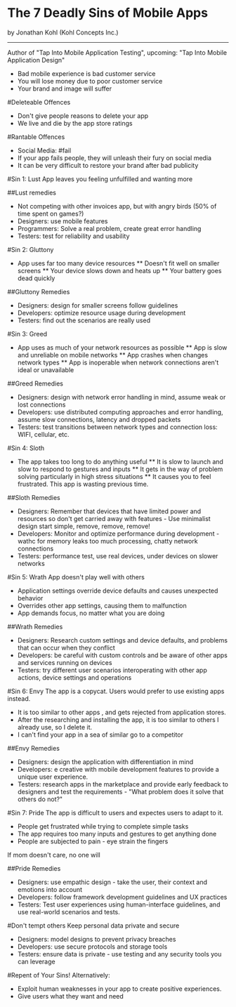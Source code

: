 The 7 Deadly Sins of Mobile Apps
===
by Jonathan Kohl (Kohl Concepts Inc.) 

---

Author of "Tap Into Mobile Application Testing", 
upcoming: "Tap Into Mobile Application Design"

* Bad mobile experience is bad customer service
* You will lose money due to poor customer service
* Your brand and image will suffer

#Deleteable Offences
* Don't give people reasons to delete your app
* We live and die by the app store ratings

#Rantable Offences
* Social Media: #fail
* If your app fails people, they will unleash their fury on social media
* It can be very difficult to restore your brand after bad publicity

#Sin 1: Lust
App leaves you feeling unfulfilled and wanting more

##Lust remedies
* Not competing with other invoices app, but with angry birds (50% of time spent on games?)
* Designers: use mobile features
* Programmers: Solve a real problem, create great error handling
* Testers: test for reliability and usability

#Sin 2: Gluttony
* App uses far too many device resources
** Doesn't fit well on smaller screens
** Your device slows down and heats up
** Your battery goes dead quickly

##Gluttony Remedies
* Designers: design for smaller screens follow guidelines
* Developers: optimize resource usage during development
* Testers: find out the scenarios are really used

#Sin 3: Greed
* App uses as much of your network resources as possible
** App is slow and unreliable on mobile networks
** App crashes when changes network types
** App is inoperable when network connections aren't ideal or unavailable

##Greed Remedies
* Designers: design with network error handling in mind, assume weak or lost connections  
* Developers: use distributed computing approaches and error handling, assume slow connections, latency and dropped packets
* Testers: test transitions between network types and connection loss: WIFI, cellular, etc.

#Sin 4: Sloth
* The app takes too long to do anything useful
** It is slow to launch and slow to respond to gestures and inputs
** It gets in the way of problem solving particularly in high stress situations
** It causes you to feel frustrated. This app is wasting previous time.

##Sloth Remedies
* Designers: Remember that devices that have limited power and resources so don't get carried away with features - Use minimalist design start simple, remove, remove, remove!   
* Developers: Monitor and optimize performance during development - wathc for memory leaks too much processing, chatty network connections
* Testers: performance test, use real devices, under devices on slower networks

#Sin 5: Wrath
App doesn't play well with others
* Application settings override device defaults and causes unexpected behavior
* Overrides other app settings, causing them to malfunction
* App demands focus, no matter what you are doing

##Wrath Remedies
* Designers: Research custom settings and device defaults, and problems that can occur when they conflict   
* Developers: be careful with custom controls and be aware of other apps and services running on devices
* Testers: try different user scenarios interoperating with other app actions, device settings and operations

#Sin 6: Envy
The app is a copycat. Users would prefer to use existing apps instead.
* It is too similar to other apps , and gets rejected from application stores.
* After the researching and installing the app, it is too similar to others I already use, so I delete it.
* I can't find your app in a sea of similar go to a competitor

##Envy Remedies
* Designers: design the application with differentiation in mind
* Developers: e creative with mobile development features to provide a unique user experience.
* Testers: research apps in the marketplace and provide early feedback to designers and test the requirements - "What problem does it solve that others do not?"

#Sin 7: Pride
The app is difficult to users and expectes users to adapt to it.
* People get frustrated while trying to complete simple tasks
* The app requires too many inputs and gestures to get anything done
* People are subjected to pain - eye strain the fingers

If mom doesn't care, no one will

##Pride Remedies
* Designers: use empathic design - take the user, their context and emotions into account
* Developers: follow framework development guidelines and UX practices
* Testers: Test user experiences using human-interface guidelines, and use real-world scenarios and tests.

#Don't tempt others
Keep personal data private and secure
* Designers: model designs to prevent privacy breaches
* Developers: use secure protocols and storage tools
* Testers: ensure data is private - use testing and any security tools you can leverage

#Repent of Your Sins!
Alternatively:
* Exploit human weaknesses in your app to create positive experiences.
* Give users what they want and need 